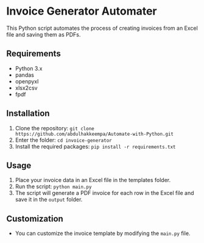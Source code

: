 # Invoice Generator Automater

This Python script automates the process of creating invoices from an Excel file and saving them as PDFs. 

## Requirements

- Python 3.x
- pandas
- openpyxl
- xlsx2csv
- fpdf

## Installation

1. Clone the repository: `git clone https://github.com/abdulhakkeempa/Automate-with-Python.git`
2. Enter the folder: `cd invoice-generator`
3. Install the required packages: `pip install -r requirements.txt`

## Usage

1. Place your invoice data in an Excel file in the templates folder.
2. Run the script: `python main.py`
3. The script will generate a PDF invoice for each row in the Excel file and save it in the `output` folder.

## Customization

- You can customize the invoice template by modifying the `main.py` file.

